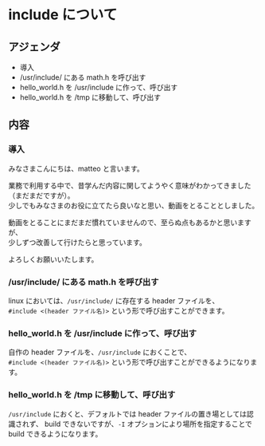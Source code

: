 # include について

## アジェンダ
- 導入
- /usr/include/ にある math.h を呼び出す
- hello_world.h を /usr/include に作って、呼び出す
- hello_world.h を /tmp に移動して、呼び出す

## 内容
### 導入
みなさまこんにちは、matteo と言います。

業務で利用する中で、昔学んだ内容に関してようやく意味がわかってきました（まだまだですが）。  
少しでもみなさまのお役に立てたら良いなと思い、動画をとることとしました。

動画をとることにまだまだ慣れていませんので、至らぬ点もあるかと思いますが、  
少しずつ改善して行けたらと思っています。

よろしくお願いいたします。

### /usr/include/ にある math.h を呼び出す
linux においては、```/usr/include/``` に存在する header ファイルを、  
``` #include <(header ファイル名)> ``` という形で呼び出すことができます。

### hello_world.h を /usr/include に作って、呼び出す
自作の header ファイルを、```/usr/include``` におくことで、  
``` #include <(header ファイル名)> ``` という形で呼び出すことができるようになります。

### hello_world.h を /tmp に移動して、呼び出す
```/usr/include``` におくと、デフォルトでは header ファイルの置き場としては認識されず、
build できないですが、```-I``` オプションにより場所を指定することで build できるようになります。
